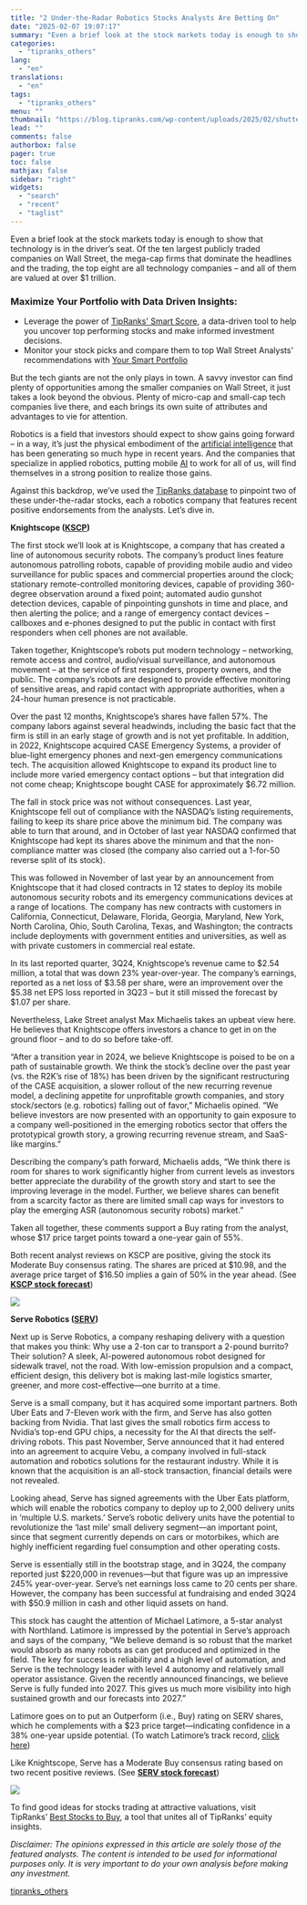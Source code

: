 ```yaml
---
title: "2 Under-the-Radar Robotics Stocks Analysts Are Betting On"
date: "2025-02-07 19:07:17"
summary: "Even a brief look at the stock markets today is enough to show that technology is in the driver’s seat. Of the ten largest publicly traded companies on Wall Street, the mega-cap firms that dominate the headlines and the trading, the top eight are all technology companies – and all..."
categories:
  - "tipranks_others"
lang:
  - "en"
translations:
  - "en"
tags:
  - "tipranks_others"
menu: ""
thumbnail: "https://blog.tipranks.com/wp-content/uploads/2025/02/shutterstock_2541347799-750x406.jpg"
lead: ""
comments: false
authorbox: false
pager: true
toc: false
mathjax: false
sidebar: "right"
widgets:
  - "search"
  - "recent"
  - "taglist"
---
```


Even a brief look at the stock markets today is enough to show that technology is in the driver’s seat. Of the ten largest publicly traded companies on Wall Street, the mega-cap firms that dominate the headlines and the trading, the top eight are all technology companies – and all of them are valued at over $1 trillion.

### Maximize Your Portfolio with Data Driven Insights:

* Leverage the power of [TipRanks' Smart Score](https://www.tipranks.com/screener/top-smart-score-stocks), a data-driven tool to help you uncover top performing stocks and make informed investment decisions.
* Monitor your stock picks and compare them to top Wall Street Analysts' recommendations with  [Your Smart Portfolio](https://www.tipranks.com/smart-portfolio/holdings)

But the tech giants are not the only plays in town. A savvy investor can find plenty of opportunities among the smaller companies on Wall Street, it just takes a look beyond the obvious. Plenty of micro-cap and small-cap tech companies live there, and each brings its own suite of attributes and advantages to vie for attention.

Robotics is a field that investors should expect to show gains going forward – in a way, it’s just the physical embodiment of the [artificial intelligence](https://www.tipranks.com/compare-stocks/artificial-intelligence) that has been generating so much hype in recent years. And the companies that specialize in applied robotics, putting mobile [AI](https://www.tipranks.com/compare-stocks/artificial-intelligence) to work for all of us, will find themselves in a strong position to realize those gains.

Against this backdrop, we’ve used the [TipRanks database](http://www.tipranks.com) to pinpoint two of these under-the-radar stocks, each a robotics company that features recent positive endorsements from the analysts. Let’s dive in.

**Knightscope (**[**KSCP**](https://www.tipranks.com/stocks/kscp/forecast)**)**

The first stock we’ll look at is Knightscope, a company that has created a line of autonomous security robots. The company’s product lines feature autonomous patrolling robots, capable of providing mobile audio and video surveillance for public spaces and commercial properties around the clock; stationary remote-controlled monitoring devices, capable of providing 360-degree observation around a fixed point; automated audio gunshot detection devices, capable of pinpointing gunshots in time and place, and then alerting the police; and a range of emergency contact devices – callboxes and e-phones designed to put the public in contact with first responders when cell phones are not available.

Taken together, Knightscope’s robots put modern technology – networking, remote access and control, audio/visual surveillance, and autonomous movement – at the service of first responders, property owners, and the public. The company’s robots are designed to provide effective monitoring of sensitive areas, and rapid contact with appropriate authorities, when a 24-hour human presence is not practicable.

Over the past 12 months, Knightscope’s shares have fallen 57%. The company labors against several headwinds, including the basic fact that the firm is still in an early stage of growth and is not yet profitable. In addition, in 2022, Knightscope acquired CASE Emergency Systems, a provider of blue-light emergency phones and next-gen emergency communications tech. The acquisition allowed Knightscope to expand its product line to include more varied emergency contact options – but that integration did not come cheap; Knightscope bought CASE for approximately $6.72 million.

The fall in stock price was not without consequences. Last year, Knightscope fell out of compliance with the NASDAQ’s listing requirements, failing to keep its share price above the minimum bid. The company was able to turn that around, and in October of last year NASDAQ confirmed that Knightscope had kept its shares above the minimum and that the non-compliance matter was closed (the company also carried out a 1-for-50 reverse split of its stock).

This was followed in November of last year by an announcement from Knightscope that it had closed contracts in 12 states to deploy its mobile autonomous security robots and its emergency communications devices at a range of locations. The company has new contracts with customers in California, Connecticut, Delaware, Florida, Georgia, Maryland, New York, North Carolina, Ohio, South Carolina, Texas, and Washington; the contracts include deployments with government entities and universities, as well as with private customers in commercial real estate.

In its last reported quarter, 3Q24, Knightscope’s revenue came to $2.54 million, a total that was down 23% year-over-year. The company’s earnings, reported as a net loss of $3.58 per share, were an improvement over the $5.38 net EPS loss reported in 3Q23 – but it still missed the forecast by $1.07 per share.

Nevertheless, Lake Street analyst Max Michaelis takes an upbeat view here. He believes that Knightscope offers investors a chance to get in on the ground floor – and to do so before take-off.

“After a transition year in 2024, we believe Knightscope is poised to be on a path of sustainable growth. We think the stock’s decline over the past year (vs. the R2K’s rise of 18%) has been driven by the significant restructuring of the CASE acquisition, a slower rollout of the new recurring revenue model, a declining appetite for unprofitable growth companies, and story stock/sectors (e.g. robotics) falling out of favor,” Michaelis opined. “We believe investors are now presented with an opportunity to gain exposure to a company well-positioned in the emerging robotics sector that offers the prototypical growth story, a growing recurring revenue stream, and SaaS-like margins.”

Describing the company’s path forward, Michaelis adds, “We think there is room for shares to work significantly higher from current levels as investors better appreciate the durability of the growth story and start to see the improving leverage in the model. Further, we believe shares can benefit from a scarcity factor as there are limited small cap ways for investors to play the emerging ASR (autonomous security robots) market.”

Taken all together, these comments support a Buy rating from the analyst, whose $17 price target points toward a one-year gain of 55%.

Both recent analyst reviews on KSCP are positive, giving the stock its Moderate Buy consensus rating. The shares are priced at $10.98, and the average price target of $16.50 implies a gain of 50% in the year ahead. (See [**KSCP stock forecast**](https://www.tipranks.com/stocks/kscp/forecast))

[![](https://blog.tipranks.com/wp-content/uploads/2025/02/image-277-1024x497.png)](https://blog.tipranks.com/wp-content/uploads/2025/02/image-277.png)

**Serve Robotics (**[**SERV**](https://www.tipranks.com/stocks/serv/forecast)**)**

Next up is Serve Robotics, a company reshaping delivery with a question that makes you think: Why use a 2-ton car to transport a 2-pound burrito? Their solution? A sleek, AI-powered autonomous robot designed for sidewalk travel, not the road. With low-emission propulsion and a compact, efficient design, this delivery bot is making last-mile logistics smarter, greener, and more cost-effective—one burrito at a time.

Serve is a small company, but it has acquired some important partners. Both Uber Eats and 7-Eleven work with the firm, and Serve has also gotten backing from Nvidia. That last gives the small robotics firm access to Nvidia’s top-end GPU chips, a necessity for the AI that directs the self-driving robots. This past November, Serve announced that it had entered into an agreement to acquire Vebu, a company involved in full-stack automation and robotics solutions for the restaurant industry. While it is known that the acquisition is an all-stock transaction, financial details were not revealed.

Looking ahead, Serve has signed agreements with the Uber Eats platform, which will enable the robotics company to deploy up to 2,000 delivery units in ‘multiple U.S. markets.’ Serve’s robotic delivery units have the potential to revolutionize the ‘last mile’ small delivery segment—an important point, since that segment currently depends on cars or motorbikes, which are highly inefficient regarding fuel consumption and other operating costs.

Serve is essentially still in the bootstrap stage, and in 3Q24, the company reported just $220,000 in revenues—but that figure was up an impressive 245% year-over-year. Serve’s net earnings loss came to 20 cents per share. However, the company has been successful at fundraising and ended 3Q24 with $50.9 million in cash and other liquid assets on hand.

This stock has caught the attention of Michael Latimore, a 5-star analyst with Northland. Latimore is impressed by the potential in Serve’s approach and says of the company, “We believe demand is so robust that the market would absorb as many robots as can get produced and optimized in the field. The key for success is reliability and a high level of automation, and Serve is the technology leader with level 4 autonomy and relatively small operator assistance. Given the recently announced financings, we believe Serve is fully funded into 2027. This gives us much more visibility into high sustained growth and our forecasts into 2027.”

Latimore goes on to put an Outperform (i.e., Buy) rating on SERV shares, which he complements with a $23 price target—indicating confidence in a 38% one-year upside potential. (To watch Latimore’s track record, [click here](https://www.tipranks.com/experts/analysts/michael-latimore))

Like Knightscope, Serve has a Moderate Buy consensus rating based on two recent positive reviews. (See [**SERV stock forecast**](https://www.tipranks.com/stocks/serv/forecast))

[![](https://blog.tipranks.com/wp-content/uploads/2025/02/image-278-1024x494.png)](https://blog.tipranks.com/wp-content/uploads/2025/02/image-278.png)

To find good ideas for stocks trading at attractive valuations, visit TipRanks’ [Best Stocks to Buy](https://www.tipranks.com/stocks-to-buy), a tool that unites all of TipRanks’ equity insights.

*Disclaimer: The opinions expressed in this article are solely those of the featured analysts. The content is intended to be used for informational purposes only. It is very important to do your own analysis before making any investment.*

[tipranks_others](https://www.tipranks.com/news/article/2-under-the-radar-robotics-stocks-analysts-are-betting-on)
